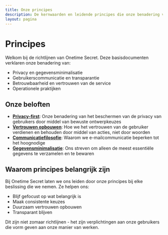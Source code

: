 ```yaml
---
title: Onze principes
description: De kernwaarden en leidende principes die onze benadering van privacy en beveiliging bepalen
layout: pagina
---
```


# Principes

Welkom bij de richtlijnen van Onetime Secret. Deze basisdocumenten verklaren onze benadering van:

- Privacy en gegevensminimalisatie
- Gebruikerscommunicatie en transparantie
- Betrouwbaarheid en vertrouwen van de service
- Operationele praktijken

## Onze beloften

- **[Privacy-first](/nl/principles/privacy-first)**: Onze benadering van het beschermen van de privacy van gebruikers door middel van bewuste ontwerpkeuzes
- **[Vertrouwen opbouwen](/nl/principles/trust)**: Hoe we het vertrouwen van de gebruiker verdienen en behouden door middel van acties, niet door woorden
- **[Communicatiefilosofie](/nl/principles/communication)**: Waarom we e-mailcommunicatie beperken tot het hoognodige
- **[Gegevensminimalisatie](/nl/principles/data-minimization)**: Ons streven om alleen de meest essentiële gegevens te verzamelen en te bewaren


## Waarom principes belangrijk zijn

Bij Onetime Secret laten we ons leiden door onze principes bij elke beslissing die we nemen. Ze helpen ons:

- Blijf gefocust op wat belangrijk is
- Maak consistente keuzes
- Duurzaam vertrouwen opbouwen
- Transparant blijven

Dit zijn niet zomaar richtlijnen - het zijn verplichtingen aan onze gebruikers die vorm geven aan onze manier van werken.
